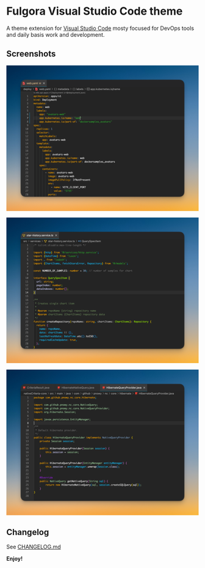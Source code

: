 # Fulgora Visual Studio Code theme

A theme extension for [Visual Studio Code](https://code.visualstudio.com/) mosty focused for DevOps tools and daily basis work and development.

## Screenshots

![YAML](screenshots/yaml.png)

![Typescript](screenshots/typescript.png)

![Java](screenshots/java.png)

## Changelog

See [CHANGELOG.md](CHANGELOG.md)

**Enjoy!**
